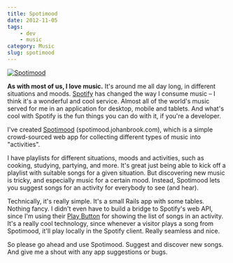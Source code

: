 ```yaml
---
title: Spotimood
date: 2012-11-05
tags:
    - dev
    - music
category: Music
slug: spotimood
---
```


[![Spotimood](http://johanbrook.com/core/wp-content/uploads/2012/11/Skärmavbild-2012-11-04-kl.-19.55.00.png)](http://spotimood.johanbrook.com)

**As with most of us, I love music.** It's around me all day long, in different situations and
moods. [Spotify](http://spotify.com) has changed the way I consume music – I think it's a wonderful
and cool service. Almost all of the world's music served for me in an application for desktop,
mobile and tablets. And what's cool with Spotify is the fun things you can do with it, if you're a
developer.

I've created [Spotimood](http://spotimood.johanbrook.com/) (spotimood.johanbrook.com), which is a
simple crowd-sourced web app for collecting different types of music into "activities".

I have playlists for different situations, moods and activities, such as cooking, studying,
partying, and more. It's great just being able to kick off a playlist with suitable songs for a
given situation. But discovering new music is tricky, and especially music for a certain mood.
Instead, Spotimood lets you suggest songs for an activity for everybody to see (and hear).

Technically, it's really simple. It's a small Rails app with some tables. Nothing fancy. I didn't
even have to build a bridge to Spotify's web API, since I'm using their
[Play Button](https://developer.spotify.com/technologies/spotify-play-button/) for showing the list
of songs in an activity. It's a really cool technology, since whenever a visitor plays a song from
Spotimood, it'll play locally in the Spotify client. Really seamless and nice.

So please go ahead and use Spotimood. Suggest and discover new songs. And give me a shout with any
app suggestions or bugs.

